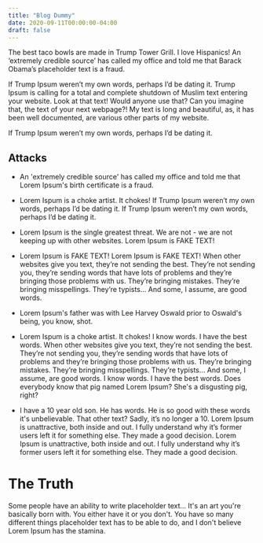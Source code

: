 ```yaml
---
title: "Blog Dummy"
date: 2020-09-11T00:00:00-04:00
draft: false
---
```


The best taco bowls are made in Trump Tower Grill. I love Hispanics! An ‘extremely credible source’ has called my office and told me that Barack Obama’s placeholder text is a fraud.

If Trump Ipsum weren’t my own words, perhaps I’d be dating it. Trump Ipsum is calling for a total and complete shutdown of Muslim text entering your website. Look at that text! Would anyone use that? Can you imagine that, the text of your next webpage?! My text is long and beautiful, as, it has been well documented, are various other parts of my website.

If Trump Ipsum weren’t my own words, perhaps I’d be dating it. 

Attacks
--------
+ An 'extremely credible source' has called my office and told me that Lorem Ipsum's birth certificate is a fraud.

+ Lorem Ispum is a choke artist. It chokes! If Trump Ipsum weren’t my own words, perhaps I’d be dating it. If Trump Ipsum weren’t my own words, perhaps I’d be dating it.

+ Lorem Ipsum is the single greatest threat. We are not - we are not keeping up with other websites. Lorem Ipsum is FAKE TEXT!

+ Lorem Ipsum is FAKE TEXT! Lorem Ipsum is FAKE TEXT! When other websites give you text, they’re not sending the best. They’re not sending you, they’re sending words that have lots of problems and they’re bringing those problems with us. They’re bringing mistakes. They’re bringing misspellings. They’re typists… And some, I assume, are good words.

+ Lorem Ipsum's father was with Lee Harvey Oswald prior to Oswald's being, you know, shot.

+ Lorem Ispum is a choke artist. It chokes! I know words. I have the best words. When other websites give you text, they’re not sending the best. They’re not sending you, they’re sending words that have lots of problems and they’re bringing those problems with us. They’re bringing mistakes. They’re bringing misspellings. They’re typists… And some, I assume, are good words. I know words. I have the best words. Does everybody know that pig named Lorem Ipsum? She's a disgusting pig, right?

+ I have a 10 year old son. He has words. He is so good with these words it's unbelievable. That other text? Sadly, it’s no longer a 10. Lorem Ipsum is unattractive, both inside and out. I fully understand why it’s former users left it for something else. They made a good decision. Lorem Ipsum is unattractive, both inside and out. I fully understand why it’s former users left it for something else. They made a good decision.

The Truth
===============
Some people have an ability to write placeholder text... It's an art you're basically born with. You either have it or you don't. You have so many different things placeholder text has to be able to do, and I don't believe Lorem Ipsum has the stamina.
